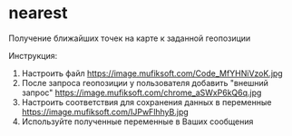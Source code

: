 # nearest
Получение ближайших точек на карте к заданной геопозиции


Инструкция:
1. Настроить файл https://image.mufiksoft.com/Code_MfYHNiVzoK.jpg
2. После запроса геопозиции у пользователя добавить "внешний запрос" https://image.mufiksoft.com/chrome_aSWxP6kQ6q.jpg
3. Настроить соответствия для сохранения данных в переменные https://image.mufiksoft.com/IJPwFlhhyB.jpg
4. Используйте полученные переменные в Ваших сообщения
